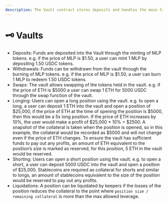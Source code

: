 ```yaml
---
description: The Vault contract stores deposits and handles the main trading functions.
---
```


# 🗝 Vaults

* Deposits: Funds are deposited into the Vault through the minting of MLP tokens. e.g. if the price of MLP is $1.50, a user can mint 1 MLP by depositing 1.50 USDC tokens.
* Withdrawals: Funds can be withdrawn from the vault through the burning of MLP tokens. e.g. if the price of MLP is $1.50, a user can burn 1 MLP to redeem 1.50 USDC tokens.
* Swaps: The vault allows swapping of the tokens held in the vault. e.g. if the price of ETH is $5000 a user can swap 1 ETH for 5000 USDC through the swap function of the vault.
* Longing: Users can open a long position using the vault. e.g. to open a long, a user can deposit 1 ETH into the vault and open a position of $25,000, if the price of ETH at the time of opening the position is $5000, then this would be a 5x long position. If the price of ETH increases by 10%, the user would make a profit of $25,000 \* 10% = $2500. A snapshot of the collateral is taken when the position is opened, so in this example, the collateral would be recorded as $5000 and will not change even if the price of ETH changes. To ensure the vault has sufficient funds to pay out any profits, an amount of ETH equivalent to the position’s size is marked as reserved, for this position, 5 ETH in the vault would be reserved.
* Shorting: Users can open a short position using the vault. e.g. to open a short, a user can deposit 5000 USDC into the vault and open a position of $25,000. Stablecoins are required as collateral for shorts and similar to longs, an amount of stablecoins equivalent to the size of the position would be reserved to pay out any profits.
* Liquidations: A position can be liquidated by keepers if the losses of the position reduces the collateral to the point where `position size / remaining collateral` is more than the max allowed leverage.
